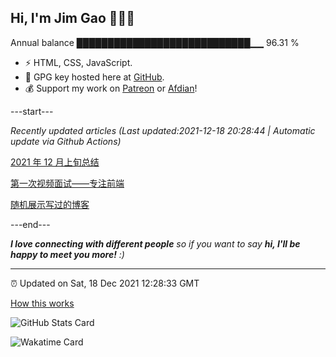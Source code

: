 
<h2>Hi, I'm Jim Gao 👋👨‍💻</h2>

Annual balance    ████████████████████████████▁▁   96.31 %

- ⚡ HTML, CSS, JavaScript.
- 🔑 GPG key hosted here at [GitHub](https://github.com/tianheg.gpg).
- 💰 Support my work on [Patreon](https://www.patreon.com/tianheg) or [Afdian](https://afdian.net/@tianheg)!

---start---

*Recently updated articles (Last updated:2021-12-18 20:28:44 | Automatic update via Github Actions)*

[2021 年 12 月上旬总结](https://www.yidajiabei.xyz/blog/2021/2021-dec-up-summary.html)

[第一次视频面试——专注前端](https://www.yidajiabei.xyz/blog/2021/first-interview.html)

[随机展示写过的博客](https://www.yidajiabei.xyz/blog/2021/random-blog.html)

---end---

<em><b>I love connecting with different people</b> so if you want to say <b>hi, I'll be happy to meet you more!</b> :)</em>

---

⏰ Updated on Sat, 18 Dec 2021 12:28:33 GMT

[How this works](https://github.com/tianheg/tianheg/issues/1)

![GitHub Stats Card](https://tianheg-readme-stats.vercel.app/api?username=tianheg&show_icons=true)

![Wakatime Card](https://tianheg-readme-stats.vercel.app/api/wakatime?username=tianheg&layout=compact)
